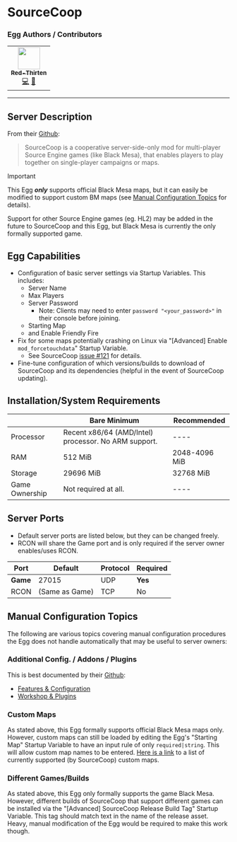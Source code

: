 # SourceCoop

### Egg Authors / Contributors

<!-- prettier-ignore-start -->
<!-- markdownlint-disable -->
<table>
    <tr>
        <td align="center">
            <a href="https://github.com/redthirten">
                <img src="https://avatars.githubusercontent.com/u/4533989" width="50px;" alt=""/><br /><sub><b>Red-Thirten</b></sub>
            </a>
            <br />
            <a href="https://github.com/pelican-eggs/games-steamcmd/commits?author=redthirten" title="Codes">💻</a>
            <a href="https://github.com/pelican-eggs/games-steamcmd/commits?author=redthirten" title="Maintains">🔨</a>
        </td>
    </tr>
</table>
<!-- markdownlint-enable -->
<!-- prettier-ignore-end -->

---

## Server Description

From their [Github](https://github.com/ampreeT/SourceCoop):
> SourceCoop is a cooperative server-side-only mod for multi-player Source Engine games (like Black Mesa), that enables players to play together on single-player campaigns or maps.

> [!IMPORTANT]
>
> This Egg ***only*** supports official Black Mesa maps, but it can easily be modified to support custom BM maps (see [Manual Configuration Topics](#manual-configuration-topics) for details).
>
> Support for other Source Engine games (eg. HL2) may be added in the future to SourceCoop and this Egg, but Black Mesa is currently the only formally supported game.

## Egg Capabilities

- Configuration of basic server settings via Startup Variables. This includes:
  - Server Name
  - Max Players
  - Server Password
    - Note: Clients may need to enter `password "<your_password>"` in their console before joining.
  - Starting Map
  - and Enable Friendly Fire
- Fix for some maps potentially crashing on Linux via "[Advanced] Enable `mod_forcetouchdata`" Startup Variable.
  - See SourceCoop [issue #121](https://github.com/ampreeT/SourceCoop/issues/121) for details.
- Fine-tune configuration of which versions/builds to download of SourceCoop and its dependencies (helpful in the event of SourceCoop updating).

## Installation/System Requirements

|  | Bare Minimum | Recommended |
|---------|---------|---------|
| Processor | Recent x86/64 (AMD/Intel) processor. No ARM support. | ---- |
| RAM | 512 MiB | 2048-4096 MiB |
| Storage | 29696 MiB | 32768 MiB |
| Game Ownership | Not required at all. | ---- |

## Server Ports

- Default server ports are listed below, but they can be changed freely.
- RCON will share the Game port and is only required if the server owner enables/uses RCON.

| Port | Default | Protocol | Required |
|---------|---------|---------|---------|
| **Game** | 27015 | UDP | **Yes** |
| RCON | (Same as Game) | TCP | No |

## Manual Configuration Topics

The following are various topics covering manual configuration procedures the Egg does not handle automatically that may be useful to server owners:

### Additional Config. / Addons / Plugins

This is best documented by their [Github](https://github.com/ampreeT/SourceCoop):

- [Features & Configuration](https://github.com/ampreeT/SourceCoop/wiki/Features-&-Configuration)
- [Workshop & Plugins](https://github.com/ampreeT/SourceCoop/wiki/Server-running-tips)

### Custom Maps

As stated above, this Egg formally supports official Black Mesa maps only. However, custom maps can still be loaded by editing the Egg's "Starting Map" Startup Variable to have an input rule of only `required|string`. This will allow custom map names to be entered. [Here is a link](https://steamcommunity.com/sharedfiles/filedetails/?id=2375865650) to a list of currently supported (by SourceCoop) custom maps.

### Different Games/Builds

As stated above, this Egg only formally supports the game Black Mesa. However, different builds of SourceCoop that support different games can be installed via the "[Advanced] SourceCoop Release Build Tag" Startup Variable. This tag should match text in the name of the release asset. Heavy, manual modification of the Egg would be required to make this work though.
